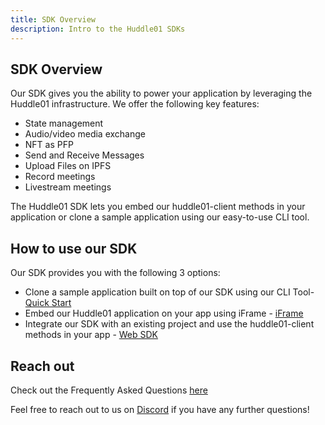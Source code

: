 ```yaml
---
title: SDK Overview
description: Intro to the Huddle01 SDKs
---
```


## SDK Overview

Our SDK gives you the ability to power your application by leveraging the Huddle01 infrastructure. We offer the following key features:

- State management
- Audio/video media exchange
- NFT as PFP
- Send and Receive Messages
- Upload Files on IPFS
- Record meetings
- Livestream meetings

The Huddle01 SDK lets you embed our huddle01-client methods in your application or clone a sample application using our easy-to-use CLI tool.

## **How to use our SDK**

Our SDK provides you with the following 3 options:

- Clone a sample application built on top of our SDK using our CLI Tool- [Quick Start](/sdk/getting-started/clone-sample-app)
- Embed our Huddle01 application on your app using iFrame - [iFrame](/sdk/huddle01-iframe)
- Integrate our SDK with an existing project and use the huddle01-client methods in your app - [Web SDK](/sdk/getting-started/add-to-existing-project)

## **Reach out**

Check out the Frequently Asked Questions [here](/sdk/faq)

Feel free to reach out to us on [Discord](https://discord.com/invite/EYqfS32jYc) if you have any further questions!
